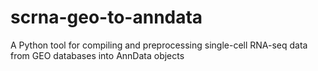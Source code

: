 # scrna-geo-to-anndata
A Python tool for compiling and preprocessing single-cell RNA-seq data from GEO databases into AnnData objects
